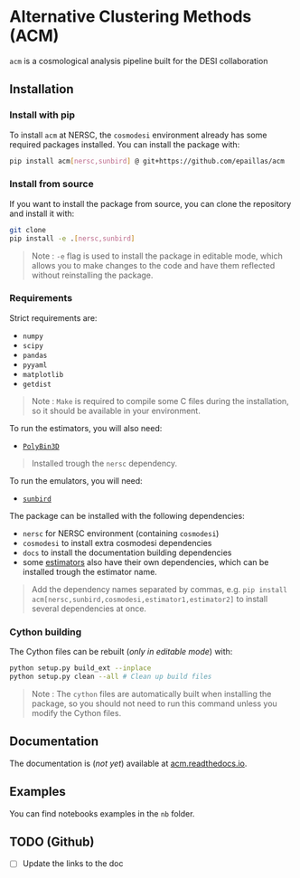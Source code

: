 # Alternative Clustering Methods (ACM)
`acm` is a cosmological analysis pipeline built for the DESI collaboration

## Installation

### Install with pip
To install `acm` at NERSC, the `cosmodesi` environment already has some required packages installed. You can install the package with:
```bash
pip install acm[nersc,sunbird] @ git+https://github.com/epaillas/acm
```

### Install from source
If you want to install the package from source, you can clone the repository and install it with:
```bash
git clone
pip install -e .[nersc,sunbird]
```

> Note : `-e` flag is used to install the package in editable mode, which allows you to make changes to the code and have them reflected without reinstalling the package.

### Requirements
Strict requirements are:
- `numpy`
- `scipy`
- `pandas` 
- `pyyaml`
- `matplotlib`
- `getdist`

> Note : `Make` is required to compile some C files during the installation, so it should be available in your environment.

To run the estimators, you will also need:
- [`PolyBin3D`](https://github.com/oliverphilcox/PolyBin3D)
> Installed trough the `nersc` dependency.


To run the emulators, you will need:
- [`sunbird`](https://github.com/florpi/sunbird)


The package can be installed with the following dependencies:
- `nersc` for NERSC environment (containing `cosmodesi`)
- `cosmodesi` to install extra cosmodesi dependencies
- `docs` to install the documentation building dependencies
- some [estimators](acm/estimators) also have their own dependencies, which can be installed trough the estimator name.

> Add the dependency names separated by commas, e.g. `pip install acm[nersc,sunbird,cosmodesi,estimator1,estimator2]` to install several dependencies at once.


### Cython building
The Cython files can be rebuilt (*only in editable mode*) with:
```bash
python setup.py build_ext --inplace 
python setup.py clean --all # Clean up build files
```
> Note : The `cython` files are automatically built when installing the package, so you should not need to run this command unless you modify the Cython files.

## Documentation
The documentation is (*not yet*) available at [acm.readthedocs.io](https://acm.readthedocs.io).

## Examples
You can find notebooks examples in the `nb` folder.


## TODO (Github)
- [ ] Update the links to the doc  
